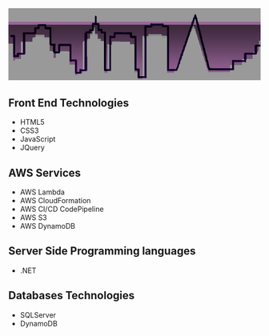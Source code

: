 <!---
Justine Alires's profile
--->

<style>
    /* body {
        background-image: url('./assets/images/SGBannerVector_WPF.jpg');
        background-repeat: no-repeat;
        background-size: cover;
        color: black;
    } */
    .bottom-div {
    margin-top: auto;
    background-color: rgba(241, 241, 241, 0.5); /* 50% opaque light gray */
    padding: 10px;
    text-align: center;
    font-size: 1.5em; /* Adjust the size as needed */
    }
</style>
<img src="./assets/images/SGBannerVector_WPF.jpg" width="667" alt="Logo">

## Front End Technologies
- HTML5
- CSS3
- JavaScript
- JQuery

## AWS Services
- AWS Lambda
- AWS CloudFormation
- AWS CI/CD CodePipeline
- AWS S3
- AWS DynamoDB

## Server Side Programming languages 
- .NET

## Databases Technologies
- SQLServer  
- DynamoDB

